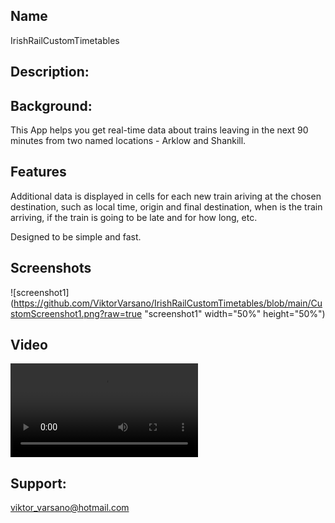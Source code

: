 ## Name
IrishRailCustomTimetables

## Description:


## Background:
This App helps you get real-time data about trains leaving in the next 90 minutes from two named locations - Arklow and Shankill. 


## Features
Additional data is displayed in cells for each new train ariving at the chosen destination, such as local time, origin and final destination, when is the train arriving, if the train is going to be late and for how long, etc.

Designed to be simple and fast. 


## Screenshots
![screenshot1](https://github.com/ViktorVarsano/IrishRailCustomTimetables/blob/main/CustomScreenshot1.png?raw=true "screenshot1" width="50%" height="50%") 


## Video

![video1](https://github.com/ViktorVarsano/IrishRailCustomTimetables/blob/main/vv-test-4.mp4?raw=true "video1")

## Support:
viktor_varsano@hotmail.com
